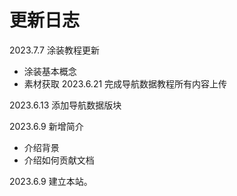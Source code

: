 # 更新日志
2023.7.7 涂装教程更新
- 涂装基本概念
- 素材获取
2023.6.21 完成导航数据教程所有内容上传

2023.6.13 添加导航数据版块

2023.6.9 新增简介
- 介绍背景
- 介绍如何贡献文档

2023.6.9 建立本站。
